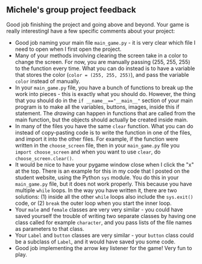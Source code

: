 Michele's group project feedback
---

Good job finishing the project and going above and beyond. Your game is really interestingI have a few specific comments about your project: 

* Good job naming your main file `main_game.py` - it is very clear which file I need to open when I first open the project. 
* Many of your methods involving clearing the screen take in a color to change the screen. For now, you are manually passing (255, 255, 255) to the function every time. What you can do instead is to have a variable that stores the color (`color = (255, 255, 255)`), and pass the variable `color` instead of manually.
* In your `main_game.py` file, you have a bunch of functions to break up the work into pieces - this is exactly what you should do. However, the thing that you should do in the `if __name__=="__main__"` section of your main program is to make all the variables, buttons, images, inside this if statement. The _drawing_ can happen in functions that are called from the main function, but the objects should actually be created inside main. 
* In many of the files you have the same `clear` function. What you can do instead of copy-pasting code is to write the function in one of the files, and import it into the other files. For example, if the function were written in the `choose_screen` file, then in your `main_game.py` file you `import choose_screen` and when you want to use `clear`, do `choose_screen.clear()`. 
* It would be nice to have your pygame window close when I click the "x" at the top. There is an example for this in my code that I posted on the student website, using the Python `sys` module. You do this in your `main_game.py` file, but it does not work properly. This because you have multiple `while` loops. In the way you have written it, there are two solutions: (1) inside all the other `while` loops also include the `sys.exit()` code, or (2) `break` the outer loop when you start the inner loop. 
* Your `male` and `female` classes are very very similar - you could have saved yourself the trouble of writing two separate classes by having one class called for example `character`, and you pass lists of the file names as parameters to that class. 
* Your `Label` and `button` classes are very similar - your `button` class could be a subclass of `Label`, and it would have saved you some code. 
* Good job implementing the arrow key listener for the game! Very fun to play.